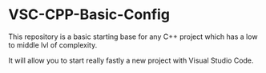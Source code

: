 # VSC-CPP-Basic-Config

This repository is a basic starting base for any C++ project which has a low to middle lvl of complexity.

It will allow you to start really fastly a new project with Visual Studio Code.


